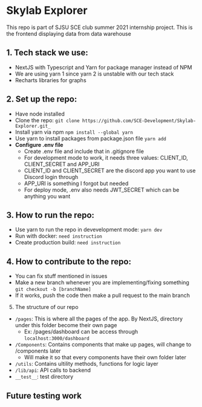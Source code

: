 # Skylab Explorer
This repo is part of SJSU SCE club summer 2021 internship project. This is the frontend displaying data from data warehouse

## 1. Tech stack we use:
* NextJS with Typescript and Yarn for package manager instead of NPM
* We are using yarn 1 since yarn 2 is unstable with our tech stack
* Recharts libraries for graphs
## 2. Set up the repo:
* Have node installed
* Clone the repo:  `git clone https://github.com/SCE-Development/Skylab-Explorer.git_`
* Install yarn via npm `npm install --global yarn`
* Use yarn to install packages from package.json file `yarn add`
* __Configure .env file__
  + Create .env file and include that in .gitignore file
  + For development mode to work, it needs three values: CLIENT_ID, CLIENT_SECRET and APP_URI
  + CLIENT_ID and CLIENT_SECRET are the discord app you want to use Discord login through
  + APP_URI is something I forgot but needed
  + For deploy mode, .env also needs JWT_SECRET which can be anything you want
## 3. How to run the repo:
* Use yarn to run the repo in devevelopment mode: `yarn dev`
* Run with docker: `need instruction`
* Create production build: `need instruction`
## 4. How to contribute to the repo:
* You can fix stuff mentioned in issues
* Make a new branch whenever you are implementing/fixing something `git checkout -b [branchName]`
* If it works, push the code then make a pull request to the main branch
5. The structure of our repo
* `/pages`: This is where all the pages of the app. By NextJS, directory under this folder become their own page
  + Ex: /pages/dashboard can be access through `localhost:3000/dashboard`
* `/Components`: Contains components that make up pages, will change to /components later
  + Will make it so that every components have their own folder later
* `/utils`: Contains ultility methods, functions for logic layer
* `/lib/api`: API calls to backend
* `__test__`: test directory
## Future testing work


